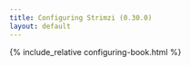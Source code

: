 ```yaml
---
title: Configuring Strimzi (0.30.0)
layout: default
---
```


{% include_relative configuring-book.html %}
